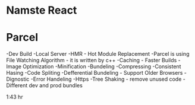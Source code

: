 # Namste React

# Parcel
-Dev Build
-Local Server
-HMR - Hot Module Replacement
-Parcel is using File Watching Algorithm - it is written by c++
-Caching - Faster Builds
-Image Optimization
-Minification
-Bundeling
-Compressing
-Consistent Hasing
-Code Spliting
-Defferential Bundeling - Support Older Browsers
-Dignostic
-Error Handeling
-Https
-Tree Shaking - remove unused code
-Different dev and prod bundles



1:43 hr